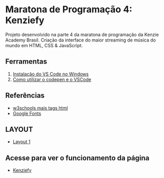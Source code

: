 # Maratona de Programação 4: Kenziefy

Projeto desenvolvido na parte 4 da maratona de programação da Kenzie Academy Brasil.
Criação da interface do maior streaming de música do mundo em HTML, CSS & JavaScript.

## Ferramentas

1. [Instalação do VS Code no Windows](https://kenzie.com.br/blog/instalacao-vs-code-windows/)
2. [Como utilizar o codepen e o VSCode](https://kenzie-academy-brasil.github.io/ferramentas/)

## Referências
- [w3schools mais tags html](https://www.w3schools.com/tags/default.asp)
- [Google Fonts](https://fonts.google.com/)

## LAYOUT
- [Layout 1](https://www.figma.com/file/bmfeM0PomxJXgHPjjobiPp/Player_Kenzie_2021-09?node-id=33%3A61)

## Acesse para ver o funcionamento da página
- [Kenziefy](https://katianne23.github.io/Projeto-Kenziefy/)
